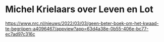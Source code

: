 # Michel Krielaars over Leven en Lot



https://www.nrc.nl/nieuws/2022/03/03/geen-beter-boek-om-het-kwaad-te-begrijpen-a4096467/appview?app=63d4a38e-0b55-406e-bc77-ec7ad97c316c
